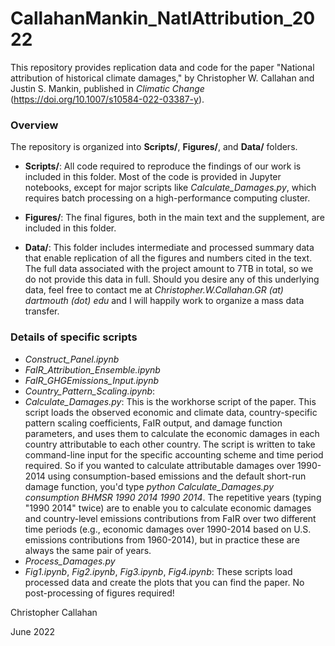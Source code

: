 # CallahanMankin_NatlAttribution_2022

This repository provides replication data and code for the paper "National attribution of historical climate damages," by Christopher W. Callahan and Justin S. Mankin, published in _Climatic Change_ (https://doi.org/10.1007/s10584-022-03387-y).

### Overview

The repository is organized into **Scripts/**, **Figures/**, and **Data/** folders.

- **Scripts/**: All code required to reproduce the findings of our work is included in this folder. Most of the code is provided in Jupyter notebooks, except for major scripts like *Calculate\_Damages.py*, which requires batch processing on a high-performance computing cluster.

- **Figures/**: The final figures, both in the main text and the supplement, are included in this folder.

- **Data/**: This folder includes intermediate and processed summary data that enable replication of all the figures and numbers cited in the text. The full data associated with the project amount to 7TB in total, so we do not provide this data in full. Should you desire any of this underlying data, feel free to contact me at _Christopher.W.Callahan.GR (at) dartmouth (dot) edu_ and I will happily work to organize a mass data transfer.

### Details of specific scripts

- *Construct_Panel.ipynb*
- *FaIR_Attribution_Ensemble.ipynb*
- *FaIR_GHGEmissions_Input.ipynb*
- *Country_Pattern_Scaling.ipynb*:
- *Calculate_Damages.py*: This is the workhorse script of the paper. This script loads the observed economic and climate data, country-specific pattern scaling coefficients, FaIR output, and damage function parameters, and uses them to calculate the economic damages in each country attributable to each other country. The script is written to take command-line input for the specific accounting scheme and time period required. So if you wanted to calculate attributable damages over 1990-2014 using consumption-based emissions and the default short-run damage function, you'd type *python Calculate_Damages.py consumption BHMSR 1990 2014 1990 2014*. The repetitive years (typing "1990 2014" twice) are to enable you to calculate economic damages and country-level emissions contributions from FaIR over two different time periods (e.g., economic damages over 1990-2014 based on U.S. emissions contributions from 1960-2014), but in practice these are always the same pair of years.
- *Process_Damages.py*
- *Fig1.ipynb*, *Fig2.ipynb*, *Fig3.ipynb*, *Fig4.ipynb*: These scripts load processed data and create the plots that you can find the paper. No post-processing of figures required!

Christopher Callahan

June 2022
